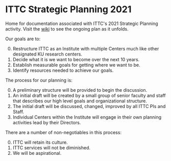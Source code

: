 # ITTC Strategic Planning 2021

Home for documentation associated with ITTC's 2021 Strategic Planning activity.  Visit the [wiki](https://github.com/ku-sldg/stratplan21/wiki) to see the ongoing plan as it unfolds.


Our goals are to:

0. Restructure ITTC as an Institute with multiple Centers much like other designated KU research centers.
1. Decide what it is we want to become over the next 10 years.
2. Establish measurable goals for getting where we want to be.
3. Identify resources needed to achieve our goals.

The process for our planning is:

0. A preliminary structure will be provided to begin the discussion.
1. An initial draft will be created by a small group of senior faculty and staff that describes our high level goals and organizational structure.
2. The initial draft will be discussed, changed, improved by all ITTC PIs and Staff.
3. Individual Centers within the Institute will engage in their own planning activities lead by their Directors.

There are a number of non-negotiables in this process:

0. ITTC will retain its culture.
1. ITTC services will not be diminished.
2. We will be aspirational.
